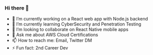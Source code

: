 ### Hi there 👋

- 🔭 I’m currently working on a React web app with Node.js backend
- 🌱 I’m currently learning CyberSecurity and Penetration Testing
- 👯 I’m looking to collaborate on React Native mobile apps
- 💬 Ask me about AWS Cloud Certifications
- 📫 How to reach me: Email, Twitter DM
- ⚡ Fun fact: 2nd Career Dev

<!--
**pjay79/pjay79** is a ✨ _special_ ✨ repository because its `README.md` (this file) appears on your GitHub profile.

Here are some ideas to get you started:

- 🔭 I’m currently working on Wellbean, a React web app with Nodejs backend running on AWS
- 🌱 I’m currently learning CyberSecurity and Penetration Testing
- 👯 I’m looking to collaborate on React Native mobile apps
- 💬 Ask me about AWS Cloud Certification
- 📫 How to reach me: Email, Twitter DM
- ⚡ Fun fact: 2nd Career Dev
-->
